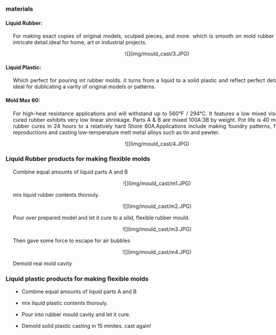 <div style="width:800px; margin:0 auto;">

### materials

#### Liquid Rubber:
<div align="justify" style="margin-left:2.5%" style="margin-right:3%">

 For making exact copies of original models, sculped pieces, and more. which is smooth on mold rubber dubilcates intricate detail.ideal for home, art or industrial projects.

<center>![](img/mould_cast/3.JPG)</center>
</div>

#### Liquid  Plastic:
<div align="justify" style="margin-left:2.5%" style="margin-right:3%">

 Which perfect for pouring int rubber molds. it turns from a liquid to a solid plastic and reflect perfect detail. whih is ideal for dublicating a varity of original models or patterns.
</div>

#### Mold Max 60:
<div align="justify" style="margin-left:2.5%" style="margin-right:3%">

 For high-heat resistance applications and will withstand up to 560°F / 294°C. It features a low mixed viscosity and cured rubber exhibits very low linear shrinkage. Parts A & B are mixed 100A:3B by weight. Pot life is 40 minutes and rubber cures in 24 hours to a relatively hard Shore 60A.Applications include making foundry patterns, flat pattern reproductions and casting low-temperature melt metal alloys such as tin and pewter.
 
<center>![](img/mould_cast/4.JPG)</center>
</div>

### Liquid Rubber products for making flexible molds
<div align="justify" style="margin-left:2.5%" style="margin-right:3%">

Combine equal amounts of liquid parts A and B

<center>![](img/mould_cast/m1.JPG)</center>

mix liquid rubber contents thorouly.

<center>![](img/mould_cast/m2.JPG)</center>

Pour over prepared model and let it cure to a silid, flexible rubber mould.

<center>![](img/mould_cast/m3.JPG)</center>

Then gave some force to escape for air bubbles

<center>![](img/mould_cast/m4.JPG)</center>

Demold real mold cavity
</div>


### Liquid plastic products for making flexible molds

<div align="justify" style="margin-left:2.5%" style="margin-right:3%">

* Combine equal amounts of liquid parts A and B

* mix liquid plastic contents thorouly.

* Pour into rubber mould cavity and let it cure.

* Demold solid plastic casting in 15 minites. cast again!
</div>

</div>